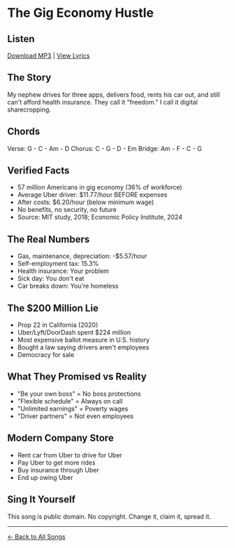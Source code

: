 # The Gig Economy Hustle

## Listen
[Download MP3](./gig-economy-hustle.mp3) | [View Lyrics](./lyrics.txt)

## The Story
My nephew drives for three apps, delivers food, rents his car out, and still can't afford health insurance. They call it "freedom." I call it digital sharecropping.

## Chords
Verse:  G - C - Am - D
Chorus: C - G - D - Em
Bridge: Am - F - C - G

## Verified Facts
- 57 million Americans in gig economy (36% of workforce)
- Average Uber driver: $11.77/hour BEFORE expenses
- After costs: $6.20/hour (below minimum wage)
- No benefits, no security, no future
- Source: MIT study, 2018; Economic Policy Institute, 2024

## The Real Numbers
- Gas, maintenance, depreciation: -$5.57/hour
- Self-employment tax: 15.3%
- Health insurance: Your problem
- Sick day: You don't eat
- Car breaks down: You're homeless

## The $200 Million Lie
- Prop 22 in California (2020)
- Uber/Lyft/DoorDash spent $224 million
- Most expensive ballot measure in U.S. history
- Bought a law saying drivers aren't employees
- Democracy for sale

## What They Promised vs Reality
- "Be your own boss" = No boss protections
- "Flexible schedule" = Always on call
- "Unlimited earnings" = Poverty wages
- "Driver partners" = Not even employees

## Modern Company Store
- Rent car from Uber to drive for Uber
- Pay Uber to get more rides
- Buy insurance through Uber
- End up owing Uber

## Sing It Yourself
This song is public domain. No copyright. Change it, claim it, spread it.

---
[← Back to All Songs](../)
